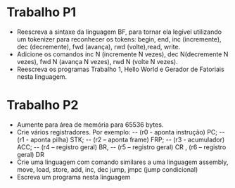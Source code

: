 # Trabalho P1
- Reescreva a sintaxe da linguagem BF, para tornar ela legível utilizando um tokenizer para reconhecer os tokens: begin, end, inc (incremente), dec (decremente), fwd (avança), rwd (volte),read, write.
- Adicione os comandos inc N (incremente N vezes), dec N(decremente N vezes), fwd N (avança N vezes), rwd N (volte N vezes).
- Reescreva os programas Trabalho 1, Hello World e Gerador de Fatoriais nesta linguagem.

# Trabalho P2
- Aumente para área de memória para 65536 bytes.
- Crie vários registradores. Por exemplo:
-- (r0 - aponta instrução) PC;
-- (r1 - aponta pilha) STK;
-- (r2 – aponta frame) FRP;
-- (r3 - acumulador) ACC;
-- (r4 – registro geral) BR, 
-- (r5 – registro geral) CR , (r6 – registro geral) DR
- Crie uma linguagem com comando similares a uma linguagem assembly, move, load, store, add, inc, dec jump, jmpc (jump condicional)
- Escreva um programa nesta linguagem
